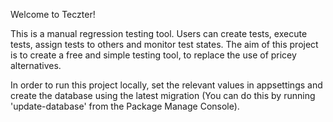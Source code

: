 Welcome to Teczter!

This is a manual regression testing tool. Users can create tests, execute tests, assign tests to others and monitor test states. The aim of this project is to create a free and simple testing tool, to replace the use of pricey alternatives.

In order to run this project locally, set the relevant values in appsettings and create the database using the latest migration (You can do this by running 'update-database' from the Package Manage Console).  
